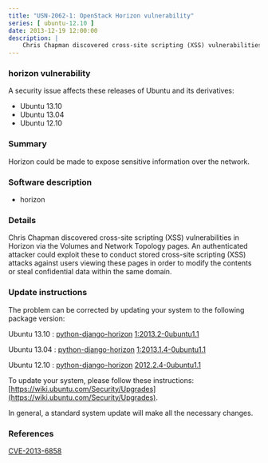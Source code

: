 ```yaml
---
title: "USN-2062-1: OpenStack Horizon vulnerability"
series: [ ubuntu-12.10 ]
date: 2013-12-19 12:00:00
description: |
    Chris Chapman discovered cross-site scripting (XSS) vulnerabilities in Horizon via the Volumes and Network Topology pages. An authenticated attacker could exploit these to conduct stored cross-site scripting (XSS) attacks against users viewing these pages in order to modify the contents or steal confidential data within the same domain. 
--- 
```

 
### horizon vulnerability

A security issue affects these releases of Ubuntu and its derivatives:

* Ubuntu 13.10
* Ubuntu 13.04
* Ubuntu 12.10

### Summary

Horizon could be made to expose sensitive information over the network. 

### Software description

* horizon 

### Details

Chris Chapman discovered cross-site scripting (XSS) vulnerabilities in Horizon via the Volumes and Network Topology pages. An authenticated attacker could exploit these to conduct stored cross-site scripting (XSS) attacks against users viewing these pages in order to modify the contents or steal confidential data within the same domain. 

### Update instructions

The problem can be corrected by updating your system to the following package version:

Ubuntu 13.10
 : [python-django-horizon](https://launchpad.net/ubuntu/+source/horizon) <span> [1:2013.2-0ubuntu1.1](https://launchpad.net/ubuntu/+source/horizon/1:2013.2-0ubuntu1.1) </span> 

Ubuntu 13.04
 : [python-django-horizon](https://launchpad.net/ubuntu/+source/horizon) <span> [1:2013.1.4-0ubuntu1.1](https://launchpad.net/ubuntu/+source/horizon/1:2013.1.4-0ubuntu1.1) </span> 

Ubuntu 12.10
 : [python-django-horizon](https://launchpad.net/ubuntu/+source/horizon) <span> [2012.2.4-0ubuntu1.1](https://launchpad.net/ubuntu/+source/horizon/2012.2.4-0ubuntu1.1) </span> 

To update your system, please follow these instructions: [https://wiki.ubuntu.com/Security/Upgrades](https://wiki.ubuntu.com/Security/Upgrades).

In general, a standard system update will make all the necessary changes. 

### References

 [CVE-2013-6858](http://people.ubuntu.com/~ubuntu-security/cve/CVE-2013-6858)
 
